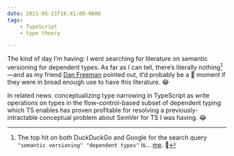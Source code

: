 ```yaml
---
date: 2021-05-21T16:41:00-0600
tags:
    - TypeScript
    - type theory

---
```


The kind of day I’m having: I went searching for literature on semantic versioning for dependent types. As far as I can tell, there’s literally nothing[^1]—and as my friend [Dan Freeman](https://twitter.com/__dfreeman) pointed out, it’d probably be a 🍾 moment if they were in broad enough use to have this literature. 😂

In related news: conceptualizing type narrowing in TypeScript as write operations on types in the flow-control-based subset of dependent typing which TS enables has proven profitable for resolving a previously-intractable conceptual problem about SemVer for TS I was having. 😂

[^1]: The top hit on both DuckDuckGo and Google for the search query `"semantic versioning" "dependent types"` is… [me](https://v5.chriskrycho.com/elsewhere/rfc-semver-for-typescript-types/). 😬
